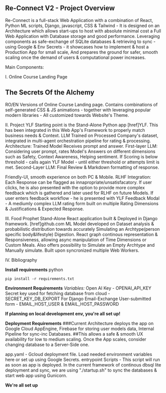 ## Re-Connect V2 - Project Overview

Re-Connect is a full-stack Web Application with a combination of React, Python ML scripts, Django, javascript, CSS & Tailwind - 
It is designed on an Architecture which allows start-ups to host with absolute minimal cost a Full Web Application with Database storage and good performance.
Leveraging components as safe-exchange of SQLite databases & retrieving to sync - using Google & Env Secrets - it showcases how to implement & host a Production App for small scale,
And prepares the ground for safer, smooth scaling once the demand of users & computational power increases.

Main Components:

I. Online Course Landing Page
## The Secrets Of the Alchemy
RO/EN Versions of Online Course Landing page.
Contains combinations of self-generated CSS & JS animations - together with leveraging popular modern libraries - All customized towards Website's Theme.


II. Project YLF
Starting point is the Stand-Alone Python app [href]YLF.
This has been integrated in this Web App's Framework to properly match business needs & Context.
LLM Trained on Processed Company's dataset, integrated in multi-agent orchestration pipeline for rating & processing.
Architecture: Trained Model Receives prompt and answer.
First-layer LLM: Considering user prompt, rates Model's Answers on different dimensions such as Safety, Context Awareness, Helping sentiment.
If Scoring is below threshold - calls again YLF Model - until either threshold or attempts limit is met.
Second-Layer LLM: Final Review & Markdown formatting of response.

Friendly-UI, smooth experience on both PC & Mobile.
RLHF Integration:
Each Response can be flagged as innapropriate/unsatisfacatory. 
If user clicks, he is also presented with the option to provide more complex feedback which is gathered and later used for RLHF on future Models.
If user enters feedback workflow - he is presented with YLF Feedback Modal - A mediumly complex LLM rating form built on multiple Rating Dimensions & Justifications & Expected Response.


III. Food Prophet
Stand-Alone React application built & Deployed in Django framework.
[href]github.com
ML Model developed on Dataset analysis & probabilistic distribution towards accurately Simulating an Archtype(person specific body&lifestyle) Digestion.
React graph continous representation & Responsiveness, allowing async manipulation of Time Dimensions or Custom Meals.
Also offers possibility to Simulate an Empty Archtype and Manually simulate.
Built upon syncronized multiple Web Workers.

IV. Bibliography



**Install requirements**
python 
```
pip install -r requirements.txt
```

**Environment Requirements**
*Variables:*
Open AI Key - OPENAI_API_KEY
Secret key used for fetching database from cloud - SECRET_KEY_DB_EXPORT
For Django Email-Exchange User-submitted form - EMAIL_HOST_USER & EMAIL_HOST_PASSWORD

**If planning on local development env, you're all set up!**


**Deployment Requirements**
###Current Architecture deploys the app on Google Cloud AppEngine, Firebase for storing user models data, Internal Pipeline for sync-inc Databases.
##This allows a safe & smooth UX availability for low to medium scaling.
Once the App scales, consider changing database to a Server-Side one.

app.yaml - Gcloud deployment file. Load needed environment variables here or set up using Google Secrets.
entrypoint Scripts - This script will run as soon as app is deployed. In the current framework of continous dbsql lite deployment and sync,
we are using "./startup.sh" to sync the databases & start web app using Gunicorn.


**We're all set up**